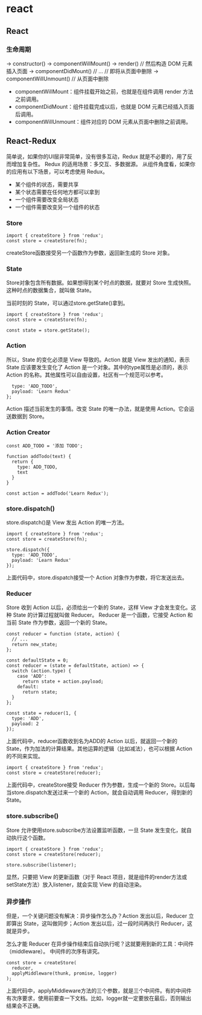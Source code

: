 # react

## React

### 生命周期

-&gt; constructor\(\) -&gt; componentWillMount\(\) -&gt; render\(\) // 然后构造 DOM 元素插入页面 -&gt; componentDidMount\(\) // ... // 即将从页面中删除 -&gt; componentWillUnmount\(\) // 从页面中删除

* componentWillMount：组件挂载开始之前，也就是在组件调用 render 方法之前调用。
* componentDidMount：组件挂载完成以后，也就是 DOM 元素已经插入页面后调用。
* componentWillUnmount：组件对应的 DOM 元素从页面中删除之前调用。

## React-Redux

简单说，如果你的UI层非常简单，没有很多互动，Redux 就是不必要的，用了反而增加复杂性。 Redux 的适用场景：多交互、多数据源。 从组件角度看，如果你的应用有以下场景，可以考虑使用 Redux。

* 某个组件的状态，需要共享
* 某个状态需要在任何地方都可以拿到
* 一个组件需要改变全局状态
* 一个组件需要改变另一个组件的状态

### Store

```text
import { createStore } from 'redux';
const store = createStore(fn);
```

createStore函数接受另一个函数作为参数，返回新生成的 Store 对象。

### State

Store对象包含所有数据。如果想得到某个时点的数据，就要对 Store 生成快照。这种时点的数据集合，就叫做 State。

当前时刻的 State，可以通过store.getState\(\)拿到。

```text
import { createStore } from 'redux';
const store = createStore(fn);

const state = store.getState();
```

### Action

所以，State 的变化必须是 View 导致的。Action 就是 View 发出的通知，表示 State 应该要发生变化了 Action 是一个对象。其中的type属性是必须的，表示 Action 的名称。其他属性可以自由设置，社区有一个规范可以参考。

```text
  type: 'ADD_TODO',
  payload: 'Learn Redux'
};
```

Action 描述当前发生的事情。改变 State 的唯一办法，就是使用 Action。它会运送数据到 Store。

### Action Creator

```text
const ADD_TODO = '添加 TODO';

function addTodo(text) {
  return {
    type: ADD_TODO,
    text
  }
}

const action = addTodo('Learn Redux');
```

### store.dispatch\(\)

store.dispatch\(\)是 View 发出 Action 的唯一方法。

```text
import { createStore } from 'redux';
const store = createStore(fn);

store.dispatch({
  type: 'ADD_TODO',
  payload: 'Learn Redux'
});
```

上面代码中，store.dispatch接受一个 Action 对象作为参数，将它发送出去。

### Reducer

Store 收到 Action 以后，必须给出一个新的 State，这样 View 才会发生变化。这种 State 的计算过程就叫做 Reducer。 Reducer 是一个函数，它接受 Action 和当前 State 作为参数，返回一个新的 State。

```text
const reducer = function (state, action) {
  // ...
  return new_state;
};
```

```text
const defaultState = 0;
const reducer = (state = defaultState, action) => {
  switch (action.type) {
    case 'ADD':
      return state + action.payload;
    default: 
      return state;
  }
};

const state = reducer(1, {
  type: 'ADD',
  payload: 2
});
```

上面代码中，reducer函数收到名为ADD的 Action 以后，就返回一个新的 State，作为加法的计算结果。其他运算的逻辑（比如减法），也可以根据 Action 的不同来实现。

```text
import { createStore } from 'redux';
const store = createStore(reducer);
```

上面代码中，createStore接受 Reducer 作为参数，生成一个新的 Store。以后每当store.dispatch发送过来一个新的 Action，就会自动调用 Reducer，得到新的 State。

### store.subscribe\(\)

Store 允许使用store.subscribe方法设置监听函数，一旦 State 发生变化，就自动执行这个函数。

```text
import { createStore } from 'redux';
const store = createStore(reducer);

store.subscribe(listener);
```

显然，只要把 View 的更新函数（对于 React 项目，就是组件的render方法或setState方法）放入listener，就会实现 View 的自动渲染。

### 异步操作

但是，一个关键问题没有解决：异步操作怎么办？Action 发出以后，Reducer 立即算出 State，这叫做同步；Action 发出以后，过一段时间再执行 Reducer，这就是异步。

怎么才能 Reducer 在异步操作结束后自动执行呢？这就要用到新的工具：中间件（middleware）。 中间件的次序有讲究。

```text
const store = createStore(
  reducer,
  applyMiddleware(thunk, promise, logger)
);
```

上面代码中，applyMiddleware方法的三个参数，就是三个中间件。有的中间件有次序要求，使用前要查一下文档。比如，logger就一定要放在最后，否则输出结果会不正确。

